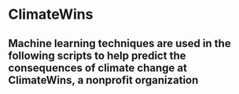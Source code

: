 # ClimateWins
## Machine learning techniques are used in the following scripts to help predict the consequences of climate change at ClimateWins, a nonprofit organization 

